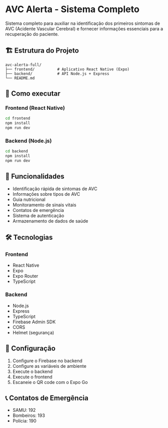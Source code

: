 # AVC Alerta - Sistema Completo

Sistema completo para auxiliar na identificação dos primeiros sintomas de AVC (Acidente Vascular Cerebral) e fornecer informações essenciais para a recuperação do paciente.

## 🏗️ Estrutura do Projeto

```
avc-alerta-full/
├── frontend/          # Aplicativo React Native (Expo)
├── backend/           # API Node.js + Express
└── README.md
```

## 🚀 Como executar

### Frontend (React Native)
```bash
cd frontend
npm install
npm run dev
```

### Backend (Node.js)
```bash
cd backend
npm install
npm run dev
```

## 📱 Funcionalidades

- Identificação rápida de sintomas de AVC
- Informações sobre tipos de AVC
- Guia nutricional
- Monitoramento de sinais vitais
- Contatos de emergência
- Sistema de autenticação
- Armazenamento de dados de saúde

## 🛠️ Tecnologias

### Frontend
- React Native
- Expo
- Expo Router
- TypeScript

### Backend
- Node.js
- Express
- TypeScript
- Firebase Admin SDK
- CORS
- Helmet (segurança)

## 🔧 Configuração

1. Configure o Firebase no backend
2. Configure as variáveis de ambiente
3. Execute o backend
4. Execute o frontend
5. Escaneie o QR code com o Expo Go

## 📞 Contatos de Emergência

- SAMU: 192
- Bombeiros: 193
- Polícia: 190